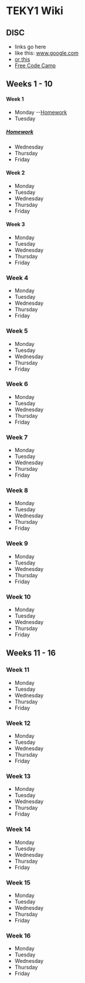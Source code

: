 # TEKY1 Wiki

## DISC
  - links go here
  - like this: www.google.com
  - [or this](www.google.com)
  - [Free Code Camp](http://www.freecodecamp.org)

## Weeks 1 - 10

#### Week 1
  - Monday
    	--[Homework](https://docs.google.com/a/interapthq.com/document/d/1_S5dyA0MoR0UdoX_jcwNbbQVhTbv4MZk4SJSI6KylWs/edit?usp=sharing)
  - Tuesday
  #####	[Homework](https://docs.google.com/a/interapthq.com/document/d/1TJOOHSuIQyiepPUPW-psFb3v9RnjrgxmlyWuyPQFPbM/edit?usp=sharing)
  - Wednesday
  - Thursday
  - Friday

#### Week 2
  - Monday
  - Tuesday
  - Wednesday
  - Thursday
  - Friday

#### Week 3
  - Monday
  - Tuesday
  - Wednesday
  - Thursday
  - Friday

### Week 4
  - Monday
  - Tuesday
  - Wednesday
  - Thursday
  - Friday

### Week 5
  - Monday
  - Tuesday
  - Wednesday
  - Thursday
  - Friday

### Week 6
  - Monday
  - Tuesday
  - Wednesday
  - Thursday
  - Friday

### Week 7
  - Monday
  - Tuesday
  - Wednesday
  - Thursday
  - Friday

### Week 8
  - Monday
  - Tuesday
  - Wednesday
  - Thursday
  - Friday

### Week 9
  - Monday
  - Tuesday
  - Wednesday
  - Thursday
  - Friday

### Week 10
  - Monday
  - Tuesday
  - Wednesday
  - Thursday
  - Friday

## Weeks 11 - 16

### Week 11
  - Monday
  - Tuesday
  - Wednesday
  - Thursday
  - Friday

### Week 12
  - Monday
  - Tuesday
  - Wednesday
  - Thursday
  - Friday

### Week 13
  - Monday
  - Tuesday
  - Wednesday
  - Thursday
  - Friday

### Week 14
  - Monday
  - Tuesday
  - Wednesday
  - Thursday
  - Friday

### Week 15
  - Monday
  - Tuesday
  - Wednesday
  - Thursday
  - Friday

### Week 16
  - Monday
  - Tuesday
  - Wednesday
  - Thursday
  - Friday

